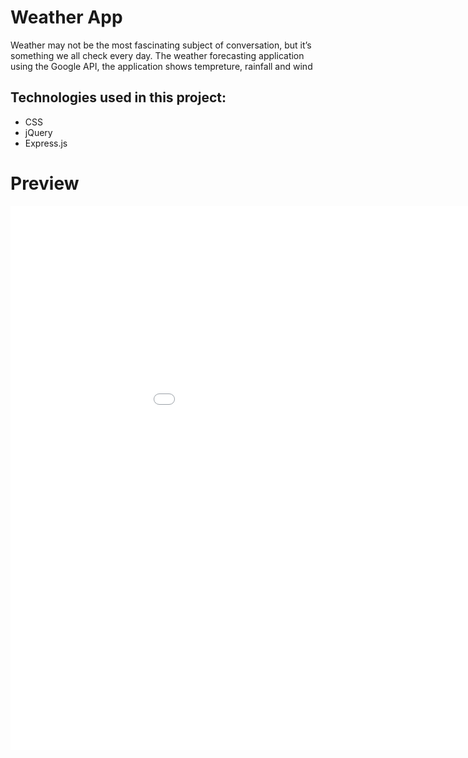 # Weather App
Weather may not be the most fascinating subject of conversation, but it’s something we all check every day. The weather forecasting application using the Google API, the application shows tempreture, rainfall and wind

## Technologies used in this project:
* CSS
* jQuery
* Express.js


# Preview
<iframe src='//gifs.com/embed/weather-q78Vpy' frameborder='0' scrolling='no' width='1058px' height='870px' style='-webkit-backface-visibility: hidden;-webkit-transform: scale(1);' ></iframe>
